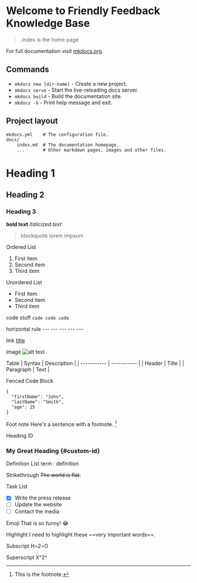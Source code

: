 # Welcome to Friendly Feedback Knowledge Base

> .index is the home page

For full documentation visit [mkdocs.org](https://www.mkdocs.org).

## Commands

* `mkdocs new [dir-name]` - Create a new project.
* `mkdocs serve` - Start the live-reloading docs server.
* `mkdocs build` - Build the documentation site.
* `mkdocs -h` - Print help message and exit.

## Project layout

    mkdocs.yml    # The configuration file.
    docs/
        index.md  # The documentation homepage.
        ...       # Other markdown pages, images and other files.

# Heading 1
## Heading 2
### Heading 3

**bold text**
*italicized text*
> blockquote lorem impsum


Ordered List 
1. First item
2. Second item
3. Third item

Unordered List
- First item
- Second item
- Third item

code stuff
`code code code`

horizontal rule
	---	---	---	---	---

link
[title](https://www.example.com)

image
![alt text](image.jpg)

Table
| Syntax | Description |
| ----------- | ----------- |
| Header | Title |
| Paragraph | Text |

Fenced Code Block
```
{
  "firstName": "John",
  "lastName": "Smith",
  "age": 25
}
```

Foot note
Here's a sentence with a footnote. [^1]

[^1]: This is the footnote.

Heading ID
### My Great Heading {#custom-id}

Definition List
term
: definition

Strikethrough
~~The world is flat.~~

Task List 
- [x] Write the press release
- [ ] Update the website
- [ ] Contact the media

Emoji
That is so funny! :joy:

Highlight
I need to highlight these ==very important words==.

Subscript
H~2~O

Superscript
X^2^

